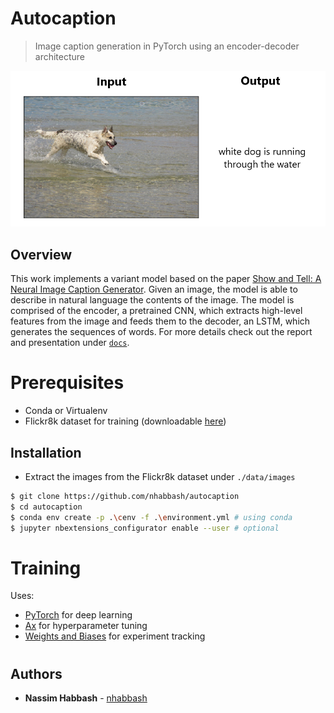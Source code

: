 # Autocaption
> Image caption generation in PyTorch using an encoder-decoder architecture

<p align="center">
  <img  src="docs/img/example.png">
</p>

## Overview
This work implements a variant model based on the paper [Show and Tell: A Neural Image Caption Generator](https://arxiv.org/pdf/1411.4555.pdf). Given an image, the model is able to describe in natural language the contents of the image. The model is comprised of the encoder, a pretrained CNN, which extracts high-level features from the image and feeds them to the decoder, an LSTM, which generates the sequences of words. 
For more details check out the report and presentation under [`docs`](docs).

# Prerequisites
* Conda or Virtualenv
* Flickr8k dataset for training (downloadable [here](http://academictorrents.com/details/9dea07ba660a722ae1008c4c8afdd303b6f6e53b))

## Installation
* Extract the images from the Flickr8k dataset under `./data/images`
```sh
$ git clone https://github.com/nhabbash/autocaption
$ cd autocaption
$ conda env create -p .\cenv -f .\environment.yml # using conda
$ jupyter nbextensions_configurator enable --user # optional
```

# Training
Uses:
* [PyTorch](https://github.com/pytorch/pytorch) for deep learning
* [Ax](https://github.com/facebook/Ax/) for hyperparameter tuning
* [Weights and Biases](https://www.wandb.com/) for experiment tracking

#
## Authors
* **Nassim Habbash** - [nhabbash](https://github.com/nhabbash)

